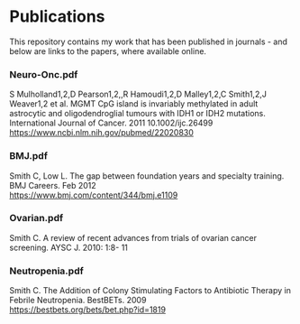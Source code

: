 # Publications

This repository contains my work that has been published in journals - and below are links to the papers, where available online.

### Neuro-Onc.pdf <br>
S  Mulholland1,2,D  Pearson1,2,,R  Hamoudi1,2,D  Malley1,2,C  Smith1,2,J  Weaver1,2  et  al.  MGMT  CpG  island  is  invariably  methylated  in  adult  astrocytic  and  oligodendroglial  tumours  with  IDH1  or  IDH2  mutations.  International  Journal  of  Cancer.  2011  10.1002/ijc.26499 <br>
https://www.ncbi.nlm.nih.gov/pubmed/22020830


### BMJ.pdf <br>
Smith  C,  Low  L.  The  gap  between  foundation  years  and  specialty  training.  BMJ  Careers.  Feb  2012  
https://www.bmj.com/content/344/bmj.e1109

### Ovarian.pdf <br>
Smith  C.  A  review  of  recent  advances  from  trials  of  ovarian  cancer  screening.  AYSC  J.  2010:  1:8-  11

### Neutropenia.pdf <br>
Smith  C.  The  Addition  of  Colony  Stimulating  Factors  to  Antibiotic  Therapy  in  Febrile  Neutropenia.  BestBETs.  2009      
https://bestbets.org/bets/bet.php?id=1819
